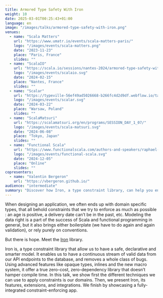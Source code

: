 ```yaml
---
title: Armored Type Safety With Iron
weight: 10
date: 2025-03-01T00:25:43+01:00
language: en
image: "/images/talks/armored-type-safety-with-iron.png"
venues:
  - name: "Scala Matters"
    url: "https://www.umatr.io/events/scala-matters-paris/"
    logo: "/images/events/scala-matters.png"
    date: "2023-11-23"
    place: "Paris, France"
    slides: ""
  - name: "ScalaIO"
    url: "https://scala.io/sessions/nantes-2024/armored-type-safety-with-iron"
    logo: "/images/events/scalaio.svg"
    date: "2024-02-15"
    place: "Nantes, France"
    slides: ""
  - name: "Scalar"
    url: "https://typeville-56ef49ad5026668-b266fc4d2d9df.webflow.io/talk/armored-type-safety-with-iron"
    logo: "/images/events/scalar.svg"
    date: "2024-03-22"
    place: "Warsaw, Poland"
    slides: ""
  - name: "ScalaMatsuri"
    url: "https://scalamatsuri.org/en/programs/SESSION_DAY_1_07/"
    logo: "/images/events/scala-matsuri.svg"
    date: "2024-06-08"
    place: "Tokyo, Japan"
    slides: ""
  - name: "Functional Scala"
    url: "https://www.functionalscala.com/authors-and-speakers/raphael-lemaitre-2/"
    logo: "/images/events/functional-scala.svg"
    date: "2024-12-05"
    place: "Online"
    slides: ""
copresenters:
  - name: "Valentin Bergeron"
    url: "https://vbergeron.github.io/"
audience: "intermediate"
summary: "Discover how Iron, a type constraint library, can help you enforce constraints in your domain models and ensure a continuous stream of valid data from your API endpoints to the database."
---
```

When designing an application, we often ends up with domain specific types, that all behold constraints that we try to enforce as much as possible : an age is positive, a delivery date can’t be in the past, etc.
Modeling the data right is a part of the success of Scala and functional programming in general, but it also brings either boilerplate (we have to do again and again validation), or rely purely on conventions.

But there is hope.
Meet the [Iron](https://github.com/Iltotore/iron) library.

Iron is, a type constraint library that allow us to have a safe, declarative and smarter model.
It enables us to have a continuous stream of valid data from our API endpoints to the database, and removes a whole class of bugs.
Using advanced features like opaque types, inlines and the new macro system, it offer a true zero-cost, zero-dependency library that doesn’t hamper compile time.
In this talk, we show first the different techniques we can use to apply constraints is our domains.
Then, we present Iron, its features, extensions, and integrations.
We finish by showcasing a fully-integrated constraint-enforcing app.
